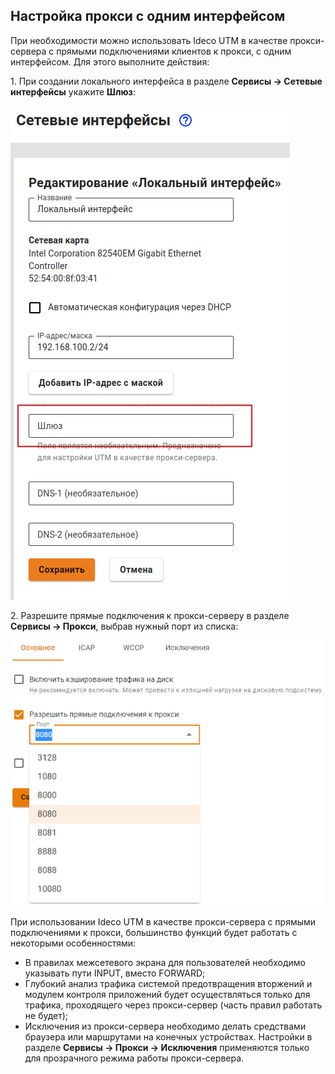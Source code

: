 ## Настройка прокси с одним интерфейсом

При необходимости можно использовать Ideco UTM в качестве прокси-сервера с прямыми подключениями клиентов к прокси, с одним интерфейсом. Для этого выполните действия:

1\. При создании локального интерфейса в разделе **Сервисы -> Сетевые интерфейсы** укажите **Шлюз**:

![](../../../.gitbook/assets/proxy-single-interface1.png)

2\. Разрешите прямые подключения к прокси-серверу в разделе **Сервисы -> Прокси**, выбрав нужный порт из списка:

![](../../../.gitbook/assets/proxy-single-interface2.png)

При использовании Ideco UTM в качестве прокси-сервера с прямыми подключениями к прокси, большинство функций будет работать с некоторыми особенностями:

* В правилах межсетевого экрана для пользователей необходимо указывать пути INPUT, вместо FORWARD;
* Глубокий анализ трафика системой предотвращения вторжений и модулем контроля приложений будет осуществляться только для трафика, проходящего через прокси-сервер (часть правил работать не будет);
* Исключения из прокси-сервера необходимо делать средствами браузера или маршрутами на конечных устройствах. Настройки в разделе **Сервисы -> Прокси -> Исключения** применяются только для прозрачного режима работы прокси-сервера.